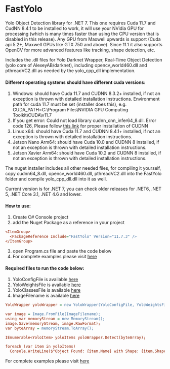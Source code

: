 # FastYolo

Yolo Object Detection library for .NET 7. This one requires Cuda 11.7 and CudNN 8.4.1 to be installed to work, it will use your NVidia GPU for processing (which is many times faster than using the CPU version that is disabled in this release). Any GPU from Maxwell upwards is support (Cuda api 5.2+, Maxwell GPUs like GTX 750 and above). Since 11.1 it also supports OpenCV for more advanced features like tracking, shape detection, etc.
			
Includes the .dll files for Yolo Darknet Wrapper, Real-Time Object Detection (yolo core of AlexeyAB/darknet), including opencv_world460.dll and pthreadVC2.dll as needed by the yolo_cpp_dll implementation.

#### Different operating systems should have different cuda versions:
1. Windows: should have Cuda 11.7 and CUDNN 8.3.2+ installed, if not an exception is thrown with detailed installation instructions.
Environment path for cuda 11.7 must be set (installer does this), e.g. CUDA_PATH=C:\Program Files\NVIDIA GPU Computing Toolkit\CUDA\v11.7
2. If you get error: Could not load library cudnn_cnn_infer64_8.dll. Error code 126, 
Please follow [this link](https://docs.nvidia.com/deeplearning/cudnn/install-guide/index.html#install-zlib-windows) for proper installation of CUDNN
3. Linux x64:  should have Cuda 11.7 and CUDNN 8.4.1+ installed, if not an exception is thrown with detailed installation instructions.
4. Jetson Nano Arm64:  should have Cuda 10.0 and CUDNN 8 installed, if not an exception is thrown with detailed installation instructions.
5. Jetson Xavier Arm64:  should have Cuda 10.2 and CUDNN 8 installed, if not an exception is thrown with detailed installation instructions.

The nuget installer includes all other needed files, for compiling it yourself, copy cudnn64_8.dll, opencv_world460.dll, pthreadVC2.dll into the FastYolo folder and compile yolo_cpp_dll.dll into it as well.

Current version is for .NET 7, you can check older releases for .NET6, .NET 5, .NET Core 3.1, .NET 4.6 and lower.

#### How to use:

1. Create C# Console project
2. add the Nuget Package as a reference in your project 
 ```ini 
 <ItemGroup>
   <PackageReference Include="FastYolo" Version="11.7.3" />
 </ItemGroup>
 ```
3. open Program.cs file and paste the code below
4. For complete examples please visit [here](https://github.com/maalik0786/FastYolo/blob/master/FastYolo.TestApp/Program.cs)

#### Required files to run the code below:

1. YoloConfigFile is available [here](https://github.com/maalik0786/FastYolo/blob/master/FastYolo.Tests/Assets/yolov3-tiny.cfg)
2. YoloWeightsFile is available [here](https://pjreddie.com/media/files/yolov3-tiny.weights)
3. YoloClassesFile is available [here](https://github.com/maalik0786/FastYolo/blob/master/FastYolo.Tests/Assets/coco.names)
4. ImageFilename is available [here](https://github.com/maalik0786/FastYolo/blob/master/FastYolo.Tests/Assets/cars%20road.jpg)

```ini
YoloWrapper yoloWrapper = new YoloWrapper(YoloConfigFile, YoloWeightsFile, YoloClassesFile);

var image = Image.FromFile(ImageFilename);
using var memoryStream = new MemoryStream();
image.Save(memoryStream, image.RawFormat);
var byteArray = memoryStream.ToArray();

IEnumerable<YoloItem> yoloItems yoloWrapper.Detect(byteArray);

foreach (var item in yoloItems)
  Console.WriteLine($"Object Found: {item.Name} with Shape: {item.Shape}, X: {item.X}, Y: {item.Y}, Width: {item.Width}, Height: {item.Height}"); 
```
For complete examples please visit [here](https://github.com/maalik0786/FastYolo/blob/master/FastYolo.Tests/YoloWrapperTests.cs)
